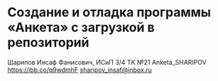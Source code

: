 # Создание и отладка программы «Анкета» с загрузкой в репозиторий
Шарипов Инсаф Фанисович, ИСиП 3/4
ТК №21
Anketa_SHARIPOV
https://ibb.co/q9wdmhF
sharipov_insaf@inbox.ru
